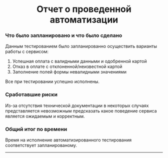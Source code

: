 <div align="center">

# Отчет о проведенной автоматизации

</div>

### Что было запланировано и что было сделано

Данным тестированием было запланированно осуществить варианты работы с сервисом:
1. Успешная оплата с валидными данными и одобренной картой
2. Отказ в оплате с отклоненной/неизвестной картой
3. Заполнение полей формы невалидными значениями

Все при тестировании успешно исполнены.

### Сработавшие риски

Из-за отсутствия технической документации в некоторых случаях представляется невозможным
предсказать какое поведение сервиса является ожидаемым и корректным.

### Общий итог по времени

Время на исполнение автоматизированного тестирования соответствует запланированому.

---